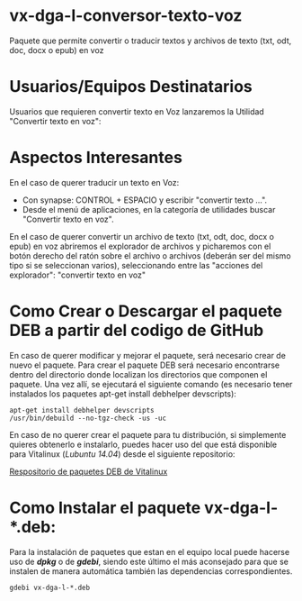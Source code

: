 # vx-dga-l-conversor-texto-voz
Paquete que permite convertir o traducir textos y archivos de texto (txt, odt, doc, docx o epub) en voz

# Usuarios/Equipos Destinatarios

Usuarios que requieren convertir texto en Voz lanzaremos la Utilidad "Convertir texto en voz":

# Aspectos Interesantes

En el caso de querer traducir un texto en Voz:

* Con synapse: CONTROL + ESPACIO y escribir "convertir texto ...".
* Desde el menú de aplicaciones, en la categoría de utilidades buscar "Convertir texto en voz".

En el caso de querer convertir un archivo de texto (txt, odt, doc, docx o epub) en voz abriremos el explorador de archivos y picharemos con el botón derecho del ratón sobre el archivo o archivos (deberán ser del mismo tipo si se seleccionan varios), seleccionando entre las "acciones del explorador": "convertir texto en voz"

# Como Crear o Descargar el paquete DEB a partir del codigo de GitHub
En caso de querer modificar y mejorar el paquete, será necesario crear de nuevo el paquete.  Para crear el paquete DEB será necesario encontrarse dentro del directorio donde localizan los directorios que componen el paquete.  Una vez allí, se ejecutará el siguiente comando (es necesario tener instalados los paquetes apt-get install debhelper devscripts):

```
apt-get install debhelper devscripts
/usr/bin/debuild --no-tgz-check -us -uc
```

En caso de no querer crear el paquete para tu distribución, si simplemente quieres obtenerlo e instalarlo, puedes hacer uso del que está disponible para Vitalinux (*Lubuntu 14.04*) desde el siguiente repositorio:

[Respositorio de paquetes DEB de Vitalinux](http://migasfree.educa.aragon.es/repo/Lubuntu-14.04/STORES/base/)

# Como Instalar el paquete vx-dga-l-*.deb:

Para la instalación de paquetes que estan en el equipo local puede hacerse uso de ***dpkg*** o de ***gdebi***, siendo este último el más aconsejado para que se instalen de manera automática también las dependencias correspondientes.
```
gdebi vx-dga-l-*.deb
```